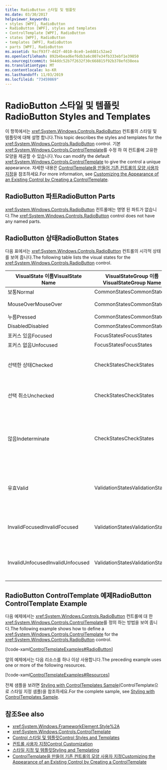 ```yaml
---
title: RadioButton 스타일 및 템플릿
ms.date: 03/30/2017
helpviewer_keywords:
- styles [WPF], RadioButton
- RadioButton [WPF], styles and templates
- ControlTemplate [WPF], RadioButton
- states [WPF], RadioButton
- templates [WPF], RadioButton
- parts [WPF], RadioButton
ms.assetid: 9acf93f7-dd2f-4010-8ce0-1edd81c52ae2
ms.openlocfilehash: 892b4bead6ef6db3a6c007e34fb333ebf1e39850
ms.sourcegitcommit: 944ddc52b7f2632f30c668815f92b378efd38eea
ms.translationtype: MT
ms.contentlocale: ko-KR
ms.lasthandoff: 11/03/2019
ms.locfileid: "73459869"
---
```

# <a name="radiobutton-styles-and-templates"></a><span data-ttu-id="c4a4d-102">RadioButton 스타일 및 템플릿</span><span class="sxs-lookup"><span data-stu-id="c4a4d-102">RadioButton Styles and Templates</span></span>
<span data-ttu-id="c4a4d-103">이 항목에서는 <xref:System.Windows.Controls.RadioButton> 컨트롤의 스타일 및 템플릿에 대해 설명 합니다.</span><span class="sxs-lookup"><span data-stu-id="c4a4d-103">This topic describes the styles and templates for the <xref:System.Windows.Controls.RadioButton> control.</span></span> <span data-ttu-id="c4a4d-104">기본 <xref:System.Windows.Controls.ControlTemplate>를 수정 하 여 컨트롤에 고유한 모양을 제공할 수 있습니다.</span><span class="sxs-lookup"><span data-stu-id="c4a4d-104">You can modify the default <xref:System.Windows.Controls.ControlTemplate> to give the control a unique appearance.</span></span> <span data-ttu-id="c4a4d-105">자세한 내용은 [ControlTemplate을 만들어 기존 컨트롤의 모양 사용자 지정](customizing-the-appearance-of-an-existing-control.md)을 참조하세요.</span><span class="sxs-lookup"><span data-stu-id="c4a4d-105">For more information, see [Customizing the Appearance of an Existing Control by Creating a ControlTemplate](customizing-the-appearance-of-an-existing-control.md).</span></span>  
  
## <a name="radiobutton-parts"></a><span data-ttu-id="c4a4d-106">RadioButton 파트</span><span class="sxs-lookup"><span data-stu-id="c4a4d-106">RadioButton Parts</span></span>  
 <span data-ttu-id="c4a4d-107"><xref:System.Windows.Controls.RadioButton> 컨트롤에는 명명 된 파트가 없습니다.</span><span class="sxs-lookup"><span data-stu-id="c4a4d-107">The <xref:System.Windows.Controls.RadioButton> control does not have any named parts.</span></span>  
  
## <a name="radiobutton-states"></a><span data-ttu-id="c4a4d-108">RadioButton 상태</span><span class="sxs-lookup"><span data-stu-id="c4a4d-108">RadioButton States</span></span>  
 <span data-ttu-id="c4a4d-109">다음 표에서는 <xref:System.Windows.Controls.RadioButton> 컨트롤의 시각적 상태를 보여 줍니다.</span><span class="sxs-lookup"><span data-stu-id="c4a4d-109">The following table lists the visual states for the <xref:System.Windows.Controls.RadioButton> control.</span></span>  
  
|<span data-ttu-id="c4a4d-110">VisualState 이름</span><span class="sxs-lookup"><span data-stu-id="c4a4d-110">VisualState Name</span></span>|<span data-ttu-id="c4a4d-111">VisualStateGroup 이름</span><span class="sxs-lookup"><span data-stu-id="c4a4d-111">VisualStateGroup Name</span></span>|<span data-ttu-id="c4a4d-112">설명</span><span class="sxs-lookup"><span data-stu-id="c4a4d-112">Description</span></span>|  
|----------------------|---------------------------|-----------------|  
|<span data-ttu-id="c4a4d-113">보통</span><span class="sxs-lookup"><span data-stu-id="c4a4d-113">Normal</span></span>|<span data-ttu-id="c4a4d-114">CommonStates</span><span class="sxs-lookup"><span data-stu-id="c4a4d-114">CommonStates</span></span>|<span data-ttu-id="c4a4d-115">기본 상태입니다.</span><span class="sxs-lookup"><span data-stu-id="c4a4d-115">The default state.</span></span>|  
|<span data-ttu-id="c4a4d-116">MouseOver</span><span class="sxs-lookup"><span data-stu-id="c4a4d-116">MouseOver</span></span>|<span data-ttu-id="c4a4d-117">CommonStates</span><span class="sxs-lookup"><span data-stu-id="c4a4d-117">CommonStates</span></span>|<span data-ttu-id="c4a4d-118">마우스 포인터가 컨트롤 위에 있습니다.</span><span class="sxs-lookup"><span data-stu-id="c4a4d-118">The mouse pointer is positioned over the control.</span></span>|  
|<span data-ttu-id="c4a4d-119">누름</span><span class="sxs-lookup"><span data-stu-id="c4a4d-119">Pressed</span></span>|<span data-ttu-id="c4a4d-120">CommonStates</span><span class="sxs-lookup"><span data-stu-id="c4a4d-120">CommonStates</span></span>|<span data-ttu-id="c4a4d-121">컨트롤을 눌렀습니다.</span><span class="sxs-lookup"><span data-stu-id="c4a4d-121">The control is pressed.</span></span>|  
|<span data-ttu-id="c4a4d-122">Disabled</span><span class="sxs-lookup"><span data-stu-id="c4a4d-122">Disabled</span></span>|<span data-ttu-id="c4a4d-123">CommonStates</span><span class="sxs-lookup"><span data-stu-id="c4a4d-123">CommonStates</span></span>|<span data-ttu-id="c4a4d-124">컨트롤이 비활성화되었습니다.</span><span class="sxs-lookup"><span data-stu-id="c4a4d-124">The control is disabled.</span></span>|  
|<span data-ttu-id="c4a4d-125">포커스 있음</span><span class="sxs-lookup"><span data-stu-id="c4a4d-125">Focused</span></span>|<span data-ttu-id="c4a4d-126">FocusStates</span><span class="sxs-lookup"><span data-stu-id="c4a4d-126">FocusStates</span></span>|<span data-ttu-id="c4a4d-127">컨트롤에 포커스가 있습니다.</span><span class="sxs-lookup"><span data-stu-id="c4a4d-127">The control has focus.</span></span>|  
|<span data-ttu-id="c4a4d-128">포커스 없음</span><span class="sxs-lookup"><span data-stu-id="c4a4d-128">Unfocused</span></span>|<span data-ttu-id="c4a4d-129">FocusStates</span><span class="sxs-lookup"><span data-stu-id="c4a4d-129">FocusStates</span></span>|<span data-ttu-id="c4a4d-130">컨트롤에 포커스가 없습니다.</span><span class="sxs-lookup"><span data-stu-id="c4a4d-130">The control does not have focus.</span></span>|  
|<span data-ttu-id="c4a4d-131">선택한 상태</span><span class="sxs-lookup"><span data-stu-id="c4a4d-131">Checked</span></span>|<span data-ttu-id="c4a4d-132">CheckStates</span><span class="sxs-lookup"><span data-stu-id="c4a4d-132">CheckStates</span></span>|<span data-ttu-id="c4a4d-133"><xref:System.Windows.Controls.Primitives.ToggleButton.IsChecked%2A>가 `true`입니다.</span><span class="sxs-lookup"><span data-stu-id="c4a4d-133"><xref:System.Windows.Controls.Primitives.ToggleButton.IsChecked%2A> is `true`.</span></span>|  
|<span data-ttu-id="c4a4d-134">선택 취소</span><span class="sxs-lookup"><span data-stu-id="c4a4d-134">Unchecked</span></span>|<span data-ttu-id="c4a4d-135">CheckStates</span><span class="sxs-lookup"><span data-stu-id="c4a4d-135">CheckStates</span></span>|<span data-ttu-id="c4a4d-136"><xref:System.Windows.Controls.Primitives.ToggleButton.IsChecked%2A>가 `false`입니다.</span><span class="sxs-lookup"><span data-stu-id="c4a4d-136"><xref:System.Windows.Controls.Primitives.ToggleButton.IsChecked%2A> is `false`.</span></span>|  
|<span data-ttu-id="c4a4d-137">않음</span><span class="sxs-lookup"><span data-stu-id="c4a4d-137">Indeterminate</span></span>|<span data-ttu-id="c4a4d-138">CheckStates</span><span class="sxs-lookup"><span data-stu-id="c4a4d-138">CheckStates</span></span>|<span data-ttu-id="c4a4d-139"><xref:System.Windows.Controls.Primitives.ToggleButton.IsThreeState%2A>가 `true`이고 <xref:System.Windows.Controls.Primitives.ToggleButton.IsChecked%2A>이 `null`인 경우</span><span class="sxs-lookup"><span data-stu-id="c4a4d-139"><xref:System.Windows.Controls.Primitives.ToggleButton.IsThreeState%2A> is `true`, and <xref:System.Windows.Controls.Primitives.ToggleButton.IsChecked%2A> is `null`.</span></span>|  
|<span data-ttu-id="c4a4d-140">유효</span><span class="sxs-lookup"><span data-stu-id="c4a4d-140">Valid</span></span>|<span data-ttu-id="c4a4d-141">ValidationStates</span><span class="sxs-lookup"><span data-stu-id="c4a4d-141">ValidationStates</span></span>|<span data-ttu-id="c4a4d-142">컨트롤은 <xref:System.Windows.Controls.Validation> 클래스를 사용 하 고 연결 된 <xref:System.Windows.Controls.Validation.HasError%2A?displayProperty=nameWithType> 속성은 `false`됩니다.</span><span class="sxs-lookup"><span data-stu-id="c4a4d-142">The control uses the <xref:System.Windows.Controls.Validation> class and the <xref:System.Windows.Controls.Validation.HasError%2A?displayProperty=nameWithType> attached property is `false`.</span></span>|  
|<span data-ttu-id="c4a4d-143">InvalidFocused</span><span class="sxs-lookup"><span data-stu-id="c4a4d-143">InvalidFocused</span></span>|<span data-ttu-id="c4a4d-144">ValidationStates</span><span class="sxs-lookup"><span data-stu-id="c4a4d-144">ValidationStates</span></span>|<span data-ttu-id="c4a4d-145">연결 된 <xref:System.Windows.Controls.Validation.HasError%2A?displayProperty=nameWithType> 속성 `true` 컨트롤에 포커스가 있습니다.</span><span class="sxs-lookup"><span data-stu-id="c4a4d-145">The <xref:System.Windows.Controls.Validation.HasError%2A?displayProperty=nameWithType> attached property is `true` has the control has focus.</span></span>|  
|<span data-ttu-id="c4a4d-146">InvalidUnfocused</span><span class="sxs-lookup"><span data-stu-id="c4a4d-146">InvalidUnfocused</span></span>|<span data-ttu-id="c4a4d-147">ValidationStates</span><span class="sxs-lookup"><span data-stu-id="c4a4d-147">ValidationStates</span></span>|<span data-ttu-id="c4a4d-148">연결 된 <xref:System.Windows.Controls.Validation.HasError%2A?displayProperty=nameWithType> 속성이 `true` 컨트롤에 포커스가 없는 경우</span><span class="sxs-lookup"><span data-stu-id="c4a4d-148">The <xref:System.Windows.Controls.Validation.HasError%2A?displayProperty=nameWithType> attached property is `true` has the control does not have focus.</span></span>|  
  
## <a name="radiobutton-controltemplate-example"></a><span data-ttu-id="c4a4d-149">RadioButton ControlTemplate 예제</span><span class="sxs-lookup"><span data-stu-id="c4a4d-149">RadioButton ControlTemplate Example</span></span>  
 <span data-ttu-id="c4a4d-150">다음 예제에서는 <xref:System.Windows.Controls.RadioButton> 컨트롤에 대 한 <xref:System.Windows.Controls.ControlTemplate>를 정의 하는 방법을 보여 줍니다.</span><span class="sxs-lookup"><span data-stu-id="c4a4d-150">The following example shows how to define a <xref:System.Windows.Controls.ControlTemplate> for the <xref:System.Windows.Controls.RadioButton> control.</span></span>  
  
 [!code-xaml[ControlTemplateExamples#RadioButton](~/samples/snippets/csharp/VS_Snippets_Wpf/ControlTemplateExamples/CS/resources/radiobutton.xaml#radiobutton)]  
  
 <span data-ttu-id="c4a4d-151">앞의 예제에서는 다음 리소스를 하나 이상 사용합니다.</span><span class="sxs-lookup"><span data-stu-id="c4a4d-151">The preceding example uses one or more of the following resources.</span></span>  
  
 [!code-xaml[ControlTemplateExamples#Resources](~/samples/snippets/csharp/VS_Snippets_Wpf/ControlTemplateExamples/CS/resources/shared.xaml#resources)]  
  
 <span data-ttu-id="c4a4d-152">전체 샘플을 보려면 [Styling with ControlTemplates Sample](https://github.com/Microsoft/WPF-Samples/tree/master/Styles%20&%20Templates/IntroToStylingAndTemplating)(ControlTemplate으로 스타일 지정 샘플)을 참조하세요.</span><span class="sxs-lookup"><span data-stu-id="c4a4d-152">For the complete sample, see [Styling with ControlTemplates Sample](https://github.com/Microsoft/WPF-Samples/tree/master/Styles%20&%20Templates/IntroToStylingAndTemplating).</span></span>  
  
## <a name="see-also"></a><span data-ttu-id="c4a4d-153">참조</span><span class="sxs-lookup"><span data-stu-id="c4a4d-153">See also</span></span>

- <xref:System.Windows.FrameworkElement.Style%2A>
- <xref:System.Windows.Controls.ControlTemplate>
- [<span data-ttu-id="c4a4d-154">Control 스타일 및 템플릿</span><span class="sxs-lookup"><span data-stu-id="c4a4d-154">Control Styles and Templates</span></span>](control-styles-and-templates.md)
- [<span data-ttu-id="c4a4d-155">컨트롤 사용자 지정</span><span class="sxs-lookup"><span data-stu-id="c4a4d-155">Control Customization</span></span>](control-customization.md)
- [<span data-ttu-id="c4a4d-156">스타일 지정 및 템플릿</span><span class="sxs-lookup"><span data-stu-id="c4a4d-156">Styling and Templating</span></span>](../../../desktop-wpf/fundamentals/styles-templates-overview.md)
- [<span data-ttu-id="c4a4d-157">ControlTemplate을 만들어 기존 컨트롤의 모양 사용자 지정</span><span class="sxs-lookup"><span data-stu-id="c4a4d-157">Customizing the Appearance of an Existing Control by Creating a ControlTemplate</span></span>](customizing-the-appearance-of-an-existing-control.md)
